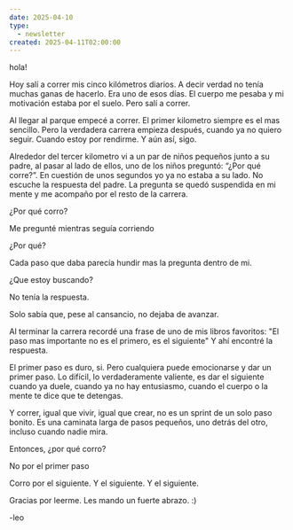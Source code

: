 ```yaml
---
date: 2025-04-10
type:
  - newsletter
created: 2025-04-11T02:00:00
---
```

hola!

Hoy salí a correr mis cinco kilómetros diarios. A decir verdad no tenía muchas ganas de hacerlo. Era uno de esos días. El cuerpo me pesaba y mi motivación estaba por el suelo. Pero salí a correr.

Al llegar al parque empecé a correr. El primer kilometro siempre es el mas sencillo. Pero la verdadera carrera empieza después, cuando ya no quiero seguir. Cuando estoy por rendirme. Y aún así, sigo.

Alrededor del tercer kilometro vi a un par de niños pequeños junto a su padre, al pasar al lado de ellos, uno de los niños preguntó: “¿Por qué corre?”. En cuestión de unos segundos yo ya no estaba a su lado. No escuche la respuesta del padre. La pregunta se quedó suspendida en mi mente y me acompaño por el resto de la carrera.

¿Por qué corro?

Me pregunté mientras seguía corriendo

¿Por qué?

Cada paso que daba parecía hundir mas la pregunta dentro de mi.

¿Que estoy buscando?

No tenía la respuesta.

Solo sabía que, pese al cansancio, no dejaba de avanzar.

Al terminar la carrera recordé una frase de uno de mis libros favoritos: "El paso mas importante no es el primero, es el siguiente" Y ahí encontré la respuesta.

El primer paso es duro, si. Pero cualquiera puede emocionarse y dar un primer paso. Lo difícil, lo verdaderamente valiente, es dar el siguiente cuando ya duele, cuando ya no hay entusiasmo, cuando el cuerpo o la mente te dice que te detengas.

Y correr, igual que vivir, igual que crear, no es un sprint de un solo paso bonito. Es una caminata larga de pasos pequeños, uno detrás del otro, incluso cuando nadie mira.

Entonces, ¿por qué corro?

No por el primer paso

Corro por el siguiente. Y el siguiente. Y el siguiente.

Gracias por leerme. Les mando un fuerte abrazo. :)

-leo
